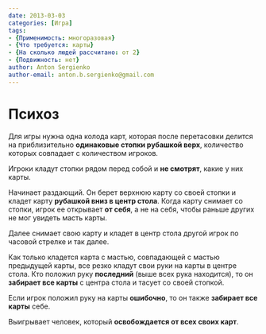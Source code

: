 ```yaml
---
date: 2013-03-03
categories: [Игра]
tags:
- {Применимость: многоразовая}
- {Что требуется: карты}
- {На сколько людей рассчитано: от 2}
- {Подвижность: нет}
author: Anton Sergienko
author-email: anton.b.sergienko@gmail.com
---
```


# Психоз

Для игры нужна одна колода карт, которая после перетасовки делится на приблизительно **одинаковые стопки рубашкой верх**, количество которых совпадает с количеством игроков.

Игроки кладут стопки рядом перед собой и **не смотрят**, какие у них карты.

Начинает раздающий. Он берет верхнюю карту со своей стопки и кладет карту **рубашкой вниз в центр стола**. Когда карту снимает со стопки, игрок ее открывает **от себя**, а не на себя, чтобы раньше других не мог увидеть масть карты.

Далее снимает свою карту и кладет в центр стола другой игрок по часовой стрелке и так далее.

Как только кладется карта с мастью, совпадающей с мастью предыдущей карты, все резко кладут свои руки на карты в центре стола. Кто положил руку **последний** (выше всех рука находится), то он **забирает все карты** с центра стола и тасует со своей стопкой.

Если игрок положил руку на карты **ошибочно**, то он также **забирает все карты** себе.

Выигрывает человек, который **освобождается от всех своих карт**.
